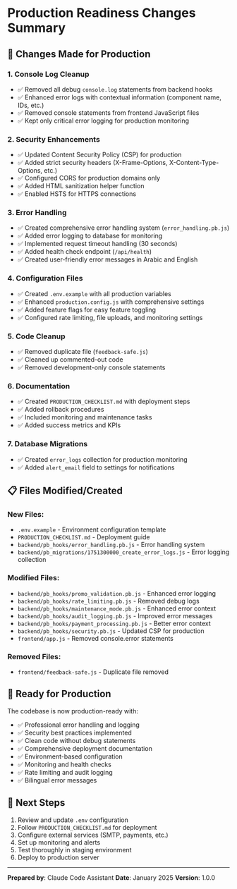 # Production Readiness Changes Summary

## 🔧 Changes Made for Production

### 1. **Console Log Cleanup**
- ✅ Removed all debug `console.log` statements from backend hooks
- ✅ Enhanced error logs with contextual information (component name, IDs, etc.)
- ✅ Removed console statements from frontend JavaScript files
- ✅ Kept only critical error logging for production monitoring

### 2. **Security Enhancements**
- ✅ Updated Content Security Policy (CSP) for production
- ✅ Added strict security headers (X-Frame-Options, X-Content-Type-Options, etc.)
- ✅ Configured CORS for production domains only
- ✅ Added HTML sanitization helper function
- ✅ Enabled HSTS for HTTPS connections

### 3. **Error Handling**
- ✅ Created comprehensive error handling system (`error_handling.pb.js`)
- ✅ Added error logging to database for monitoring
- ✅ Implemented request timeout handling (30 seconds)
- ✅ Added health check endpoint (`/api/health`)
- ✅ Created user-friendly error messages in Arabic and English

### 4. **Configuration Files**
- ✅ Created `.env.example` with all production variables
- ✅ Enhanced `production.config.js` with comprehensive settings
- ✅ Added feature flags for easy feature toggling
- ✅ Configured rate limiting, file uploads, and monitoring settings

### 5. **Code Cleanup**
- ✅ Removed duplicate file (`feedback-safe.js`)
- ✅ Cleaned up commented-out code
- ✅ Removed development-only console statements

### 6. **Documentation**
- ✅ Created `PRODUCTION_CHECKLIST.md` with deployment steps
- ✅ Added rollback procedures
- ✅ Included monitoring and maintenance tasks
- ✅ Added success metrics and KPIs

### 7. **Database Migrations**
- ✅ Created `error_logs` collection for production monitoring
- ✅ Added `alert_email` field to settings for notifications

## 📋 Files Modified/Created

### New Files:
- `.env.example` - Environment configuration template
- `PRODUCTION_CHECKLIST.md` - Deployment guide
- `backend/pb_hooks/error_handling.pb.js` - Error handling system
- `backend/pb_migrations/1751300000_create_error_logs.js` - Error logging collection

### Modified Files:
- `backend/pb_hooks/promo_validation.pb.js` - Enhanced error logging
- `backend/pb_hooks/rate_limiting.pb.js` - Removed debug logs
- `backend/pb_hooks/maintenance_mode.pb.js` - Enhanced error context
- `backend/pb_hooks/audit_logging.pb.js` - Improved error messages
- `backend/pb_hooks/payment_processing.pb.js` - Better error context
- `backend/pb_hooks/security.pb.js` - Updated CSP for production
- `frontend/app.js` - Removed console.error statements

### Removed Files:
- `frontend/feedback-safe.js` - Duplicate file removed

## 🚀 Ready for Production

The codebase is now production-ready with:
- ✅ Professional error handling and logging
- ✅ Security best practices implemented
- ✅ Clean code without debug statements
- ✅ Comprehensive deployment documentation
- ✅ Environment-based configuration
- ✅ Monitoring and health checks
- ✅ Rate limiting and audit logging
- ✅ Bilingual error messages

## 📝 Next Steps

1. Review and update `.env` configuration
2. Follow `PRODUCTION_CHECKLIST.md` for deployment
3. Configure external services (SMTP, payments, etc.)
4. Set up monitoring and alerts
5. Test thoroughly in staging environment
6. Deploy to production server

---

**Prepared by**: Claude Code Assistant
**Date**: January 2025
**Version**: 1.0.0